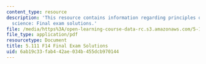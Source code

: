 ```yaml
---
content_type: resource
description: 'This resource contains information regarding principles of chemical
  science: Final exam solutions.'
file: /media/https%3A/open-learning-course-data-rc.s3.amazonaws.com/5-111sc-principles-of-chemical-science-fall-2014/6ab19c33fab442ae034b455dcb970144_MIT5_111F14_FinalExamSol.pdf
file_type: application/pdf
resourcetype: Document
title: 5.111 F14 Final Exam Solutions
uid: 6ab19c33-fab4-42ae-034b-455dcb970144
---
```

